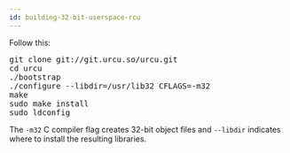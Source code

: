 ```yaml
---
id: building-32-bit-userspace-rcu
---
```


Follow this:

<pre class="term">
git clone git://git.urcu.so/urcu.git
cd urcu
./bootstrap
./configure --libdir=/usr/lib32 CFLAGS=-m32
make
sudo make install
sudo ldconfig
</pre>

The `-m32` C compiler flag creates 32-bit object files and `--libdir`
indicates where to install the resulting libraries.
